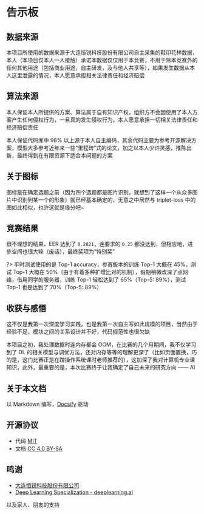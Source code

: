 # 告示板

## 数据来源

本项目所使用的数据来源于大连恒锐科技股份有限公司自主采集的鞋印花样数据，本人（本项目仅本人一人接触）承诺本数据仅仅用于本竞赛，不用于除本竞赛外的任何其他用途（包括商业用途，自主研发，及与他人共享等），如果发生数据从本人这里泄露的情况，本人愿意承担相关法律责任和经济赔偿

## 算法来源

本人保证本人所提供的方案、算法属于自有知识产权，组织方不会因使用了本人方案产生任何侵权行为，一旦真的发生侵权行为，本人愿意承担一切相关法律责任和经济赔偿责任

本人保证代码库中 98% 以上源于本人自主编码，其余代码主要为参考开源解决方案，模型大多参考近年来一些“里程碑”式的论文，加之以本人少许灵感，推陈出新，最终得到在有限资源下适合本问题的方案

## 关于图标

图标是在确定选题之前（因为四个选题都是图片识别，就想到了这样一个从众多图片中识别到某一个的形象）就已经基本确定的，无意之中居然与 triplet-loss 中的图如此相似，也许这就是缘分吧~

## 竞赛结果

很不理想的结果，EER 达到了 `0.2821`，连要求的 `0.25` 都没达到，但相应地，进步空间也很大嘛（废话），最终奖项为“特别奖”

?> 平时测试使用的是 Top-1 accuracy，参赛版本的训练 Top-1 大概在 45%，测试 Top-1 大概在 50%（由于有着多种扩增比对的机制），假期稍微改深了点网络，借用同学的服务器，训练 Top-1 轻松达到了 65%（Top-5: 89%），测试 Top-1 也是达到了 70%（Top-5: 89%）

## 收获与感悟

这不仅是我第一次深度学习实践，也是我第一次自主写如此规模的项目，当然由于经验不足，模块之间的关系设计并不好，代码规范性也很欠缺

本项目之初，我处理数据时连内存都会 OOM，在比赛的几个月期间，我不仅学习到了 DL 的相关模型与调优方法，还对内存等等的理解更深了（比如页面置换，巧的是，这门比赛正是在蹭操作系统课时老师推荐的），这加深了我对计算机专业课知识，此外，最重要的是，本次比赛终于让我确定了自己未来的研究方向 —— AI

## 关于本文档

以 Markdown 编写，[Docsify](https://docsify.js.org/) 驱动

## 开源协议

-  代码 [MIT](https://github.com/zsync/shoeprint-recognition/blob/master/LICENSE)
-  文档 [CC 4.0 BY-SA](https://creativecommons.org/licenses/by-sa/4.0/)

## 鸣谢

-  [大连恒锐科技股份有限公司](http://www.everspry.com/)
-  [Deep Learning Specialization - deeplearning.ai](https://www.deeplearning.ai/deep-learning-specialization/)

以及家人、朋友的支持
